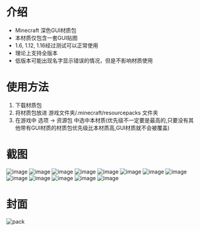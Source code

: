 # 介绍
* Minecraft 深色GUI材质包
* 本材质仅包含一套GUI贴图
* 1.6, 1.12, 1.16经过测试可以正常使用
* 理论上支持全版本
* 低版本可能出现名字显示错误的情况，但是不影响材质使用

# 使用方法
1. 下载材质包
2. 将材质包放进 游戏文件夹/.minecraft/resourcepacks 文件夹
3. 在游戏中 选项 -> 资源包 中选中本材质(优先级不一定要是最高的,只要没有其他带有GUI材质的材质包优先级比本材质高,GUI材质就不会被覆盖)

# 截图
![image](https://user-images.githubusercontent.com/58851040/119315124-19e68f00-bca8-11eb-912c-ca0533791019.png)
![image](https://user-images.githubusercontent.com/58851040/119316170-36cf9200-bca9-11eb-8480-b09ecea4f76d.png)
![image](https://user-images.githubusercontent.com/58851040/119315196-2f5bb900-bca8-11eb-8b82-e074c405be8e.png)
![image](https://user-images.githubusercontent.com/58851040/119315253-3d113e80-bca8-11eb-974f-fef074429f94.png)
![image](https://user-images.githubusercontent.com/58851040/119315406-603bee00-bca8-11eb-9263-0cdaa53d8d2e.png)
![image](https://user-images.githubusercontent.com/58851040/119315451-6b8f1980-bca8-11eb-8fab-5a31f994f180.png)
![image](https://user-images.githubusercontent.com/58851040/119315480-76e24500-bca8-11eb-9b57-af1dd2526bc3.png)
![image](https://user-images.githubusercontent.com/58851040/119315605-98433100-bca8-11eb-8072-7660f7d4967c.png)
![image](https://user-images.githubusercontent.com/58851040/119315671-adb85b00-bca8-11eb-9ba0-dd7b22bb5325.png)
![image](https://user-images.githubusercontent.com/58851040/119315905-e9532500-bca8-11eb-8be4-496572302302.png)
![image](https://user-images.githubusercontent.com/58851040/119315958-f6701400-bca8-11eb-8a67-868b62493459.png)
![image](https://user-images.githubusercontent.com/58851040/119315975-fd972200-bca8-11eb-835b-aa7425aa9e77.png)
![image](https://user-images.githubusercontent.com/58851040/119316031-0ab41100-bca9-11eb-9e0b-69bf2cbbffc3.png)

# 封面
![pack](https://user-images.githubusercontent.com/58851040/119319174-ae52f080-bcac-11eb-8fe3-139048f7c3d5.png)

